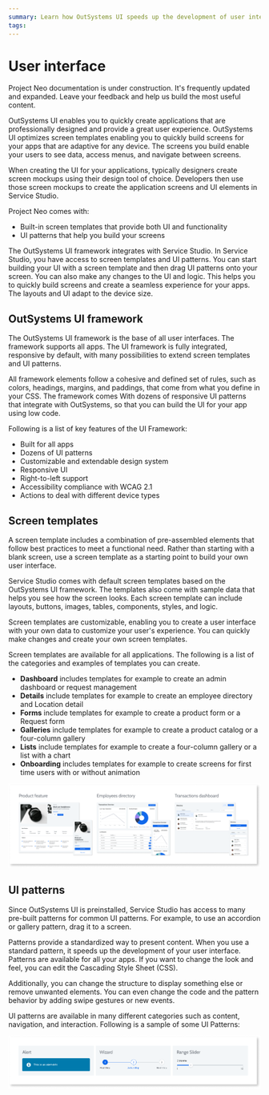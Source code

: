 ```yaml
---
summary: Learn how OutSystems UI speeds up the development of user interface and provides solid user experience.  
tags:
---
```


# User interface

<div class="info" markdown="1">

Project Neo documentation is under construction. It's frequently updated and expanded. Leave your feedback and help us build the most useful content.

</div>

OutSystems UI enables you to quickly create applications that are professionally designed and provide a great user experience. OutSystems UI optimizes screen templates enabling you to quickly build screens for your apps that are adaptive for any device. The screens you build enable your users to see data, access menus, and navigate between screens.

When creating the UI for your applications, typically designers create screen mockups using their design tool of choice.  Developers then use those screen mockups to create the application screens and UI elements in Service Studio.

Project Neo comes with:

* Built-in screen templates that provide both UI and functionality
* UI patterns that help you build your screens

The OutSystems UI framework integrates with Service Studio. In Service Studio, you have access to screen templates and UI patterns. You can start building your UI with a screen template and then drag UI patterns onto your screen. You can also make any changes to the UI and logic. This helps you to quickly build screens and create a seamless experience for your apps. The layouts and UI adapt to the device size.

## OutSystems UI framework

The OutSystems UI framework is the base of all user interfaces. The framework supports all apps. The UI framework is fully integrated, responsive by default, with many possibilities to extend screen templates and UI patterns.

All framework elements follow a cohesive and defined set of rules, such as colors, headings, margins, and paddings, that come from what you define in your CSS. The framework comes With dozens of responsive UI patterns that integrate with OutSystems, so that you can build the UI for your app using low code. 

Following is a list of key features of the UI Framework:

* Built for all apps
* Dozens of UI patterns
* Customizable and extendable design system
* Responsive UI
* Right-to-left support
* Accessibility compliance with WCAG 2.1
* Actions to deal with different device types

## Screen templates

A screen template includes a combination of pre-assembled elements that follow best practices to meet a functional need. Rather than starting with a blank screen, use a screen template as a starting point to build your own user interface.

Service Studio comes with default screen templates based on the OutSystems UI framework. The templates also come with sample data that helps you see how the screen looks. Each screen template can include layouts, buttons, images, tables, components, styles, and logic.

Screen templates are customizable, enabling you to create a user interface with your own data to customize your user's experience. You can quickly make changes and create your own screen templates.

Screen templates are available for all applications. The following is a list of the categories and examples of templates you can create.

* **Dashboard** includes templates for example to create an admin dashboard or request management
* **Details** include templates for example to create an employee directory and Location detail
* **Forms** include templates for example to create a product form or a Request form
* **Galleries** include templates for example to create a product catalog or a four-column gallery
* **Lists** include templates for example to create a four-column gallery or a list with a chart
* **Onboarding** includes templates for example to create screens for first time users with or without animation

![screen templates](images/screen-templates-diag.png)

## UI patterns

Since OutSystems UI is preinstalled, Service Studio has access to many pre-built patterns for common UI patterns. For example, to use an accordion or gallery pattern, drag it to a screen.

Patterns provide a standardized way to present content. When you use a standard pattern, it speeds up the development of your user interface. Patterns are available for all your apps. If you want to change the look and feel, you can edit the Cascading Style Sheet (CSS).

Additionally, you can change the structure to display something else or remove unwanted elements. You can even change the code and the pattern behavior by adding swipe gestures or new events.

UI patterns are available in many different categories such as content, navigation, and interaction. Following is a sample of some UI Patterns:

![ui patterns](images/ui-patterns-diag.png)
